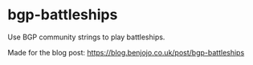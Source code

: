 bgp-battleships
===

Use BGP community strings to play battleships.

Made for the blog post: https://blog.benjojo.co.uk/post/bgp-battleships